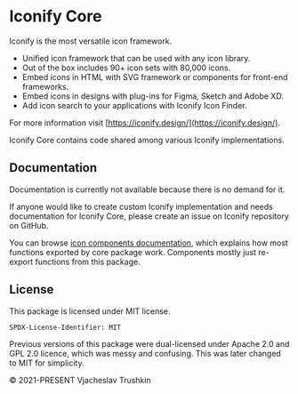 # Iconify Core

Iconify is the most versatile icon framework.

-   Unified icon framework that can be used with any icon library.
-   Out of the box includes 90+ icon sets with 80,000 icons.
-   Embed icons in HTML with SVG framework or components for front-end frameworks.
-   Embed icons in designs with plug-ins for Figma, Sketch and Adobe XD.
-   Add icon search to your applications with Iconify Icon Finder.

For more information visit [https://iconify.design/](https://iconify.design/).

Iconify Core contains code shared among various Iconify implementations.

## Documentation

Documentation is currently not available because there is no demand for it.

If anyone would like to create custom Iconify implementation and needs documentation for Iconify Core, please create an issue on Iconify repository on GitHub.

You can browse [icon components documentation](https://iconify.design/docs/icon-components/), which explains how most functions exported by core package work. Components mostly just re-export functions from this package.

## License

This package is licensed under MIT license.

`SPDX-License-Identifier: MIT`

Previous versions of this package were dual-licensed under Apache 2.0 and GPL 2.0 licence, which was messy and confusing. This was later changed to MIT for simplicity.

© 2021-PRESENT Vjacheslav Trushkin
